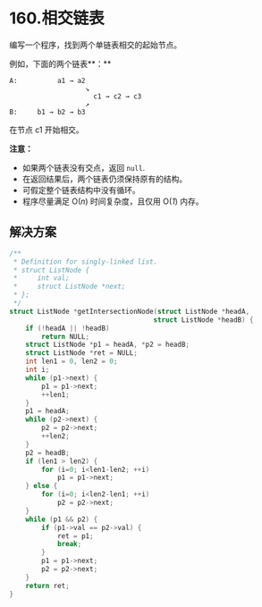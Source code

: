# 160.相交链表

编写一个程序，找到两个单链表相交的起始节点。

 

例如，下面的两个链表**：**

```
A:          a1 → a2
                   ↘
                     c1 → c2 → c3
                   ↗            
B:     b1 → b2 → b3

```

在节点 c1 开始相交。

 

**注意：**

- 如果两个链表没有交点，返回 `null`.
- 在返回结果后，两个链表仍须保持原有的结构。
- 可假定整个链表结构中没有循环。
- 程序尽量满足 O(*n*) 时间复杂度，且仅用 O(*1*) 内存。



## 解决方案

```c
/**
 * Definition for singly-linked list.
 * struct ListNode {
 *     int val;
 *     struct ListNode *next;
 * };
 */
struct ListNode *getIntersectionNode(struct ListNode *headA, 
									struct ListNode *headB) {
    if (!headA || !headB)
        return NULL;
    struct ListNode *p1 = headA, *p2 = headB;
    struct ListNode *ret = NULL;
    int len1 = 0, len2 = 0;
    int i;
    while (p1->next) {
        p1 = p1->next;
        ++len1;
    }
    p1 = headA;
    while (p2->next) {
        p2 = p2->next;
        ++len2;
    }
    p2 = headB;
    if (len1 > len2) {
        for (i=0; i<len1-len2; ++i)
            p1 = p1->next;
    } else {
        for (i=0; i<len2-len1; ++i)
            p2 = p2->next;
    }
    while (p1 && p2) {
        if (p1->val == p2->val) {
            ret = p1;
            break;
        }
        p1 = p1->next;
        p2 = p2->next;
    }
    return ret;
}
```

